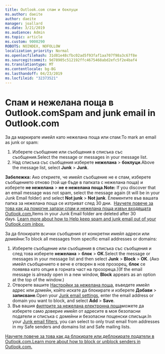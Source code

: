 ```yaml
---
title: Outlook.com спам и боклуци
ms.author: daeite
author: daeite
manager: joallard
ms.date: 3/21/2019
ms.audience: Admin
ms.topic: article
ms.custom: 9000290
ROBOTS: NOINDEX, NOFOLLOW
localization_priority: Normal
ms.openlocfilehash: 31d81e48cfbc02ad5f93faf1aa707f98a3c67f8e
ms.sourcegitcommit: 9d78905c512192ffc4675468abd2efc5f2e4baf4
ms.translationtype: MT
ms.contentlocale: bg-BG
ms.lasthandoff: 04/23/2019
ms.locfileid: "32373521"
---
```

# <a name="spam-and-junk-email-in-outlookcom"></a><span data-ttu-id="433f9-102">Спам и нежелана поща в Outlook.com</span><span class="sxs-lookup"><span data-stu-id="433f9-102">Spam and junk email in Outlook.com</span></span>

<span data-ttu-id="433f9-103">За да маркирате имейл като нежелана поща или спам:</span><span class="sxs-lookup"><span data-stu-id="433f9-103">To mark an email as junk or spam:</span></span>

1. <span data-ttu-id="433f9-104">Изберете съобщение или съобщения в списъка със съобщения.</span><span class="sxs-lookup"><span data-stu-id="433f9-104">Select the message or messages in your message list.</span></span>
1. <span data-ttu-id="433f9-105">Над списъка със съобщения изберете **нежелана** > **боклуци**.</span><span class="sxs-lookup"><span data-stu-id="433f9-105">Above the message list, select **Junk** > **Junk**.</span></span>

<span data-ttu-id="433f9-106">**Забележка:** Ако откриете, че имейл съобщение не е спам, изберете съобщението отново (той ще бъде в папката с нежелана поща) и изберете **не нежелана** > **не е нежелана поща**.</span><span class="sxs-lookup"><span data-stu-id="433f9-106">**Note:** If you discover that an email message was not spam, select the message again (it will be in your Junk Email folder) and select **Not junk** > **Not junk**.</span></span> <span data-ttu-id="433f9-107">Елементите във вашата папка за нежелана поща се изтриват след 30 дни.  [Научете повече за това как да помогне запази спам и нежелана поща извън входящата Outlook.com.](https://support.office.com/article/a3ece97b-82f8-4a5e-9ac3-e92fa6427ae4)</span><span class="sxs-lookup"><span data-stu-id="433f9-107">Items in your Junk Email folder are deleted after 30 days. [Learn more about how to Help keep spam and junk email out of your Outlook.com inbox.](https://support.office.com/article/a3ece97b-82f8-4a5e-9ac3-e92fa6427ae4)</span></span>

<span data-ttu-id="433f9-108">За да блокирате всички съобщения от конкретни имейл адреси или домейни:</span><span class="sxs-lookup"><span data-stu-id="433f9-108">To block all messages from specific email addresses or domains:</span></span>

1. <span data-ttu-id="433f9-109">Изберете съобщение или съобщения в списъка със съобщения и след това изберете **нежелана** > **блок** > **OK**.</span><span class="sxs-lookup"><span data-stu-id="433f9-109">Select the message or messages in your message list and then select **Junk** > **Block** > **OK**.</span></span> <span data-ttu-id="433f9-110">(Ако имейл съобщението е вече е отворен в нов прозорец, **блок** се появява като опция в горната част на прозореца.)</span><span class="sxs-lookup"><span data-stu-id="433f9-110">(If the email message is already open in a new window, **Block** appears as an option at the top of the window.)</span></span>
1. <span data-ttu-id="433f9-111">Отворете вашите [Настройки за нежелана поща](https://outlook.live.com/mail/options/mail/junkEmail/blockedSendersAndDomainsV2), въведете имейл адрес или домейн, който искате да блокирате и изберете **Добави** > **записване**.</span><span class="sxs-lookup"><span data-stu-id="433f9-111">Open your [Junk email settings](https://outlook.live.com/mail/options/mail/junkEmail/blockedSendersAndDomainsV2), enter the email address or domain you want to block, and select **Add** > **Save**.</span></span>
1. <span data-ttu-id="433f9-112">Във вашия [филтрите за нежелана електронна поща](https://outlook.live.com/mail/options/mail/junkEmail/filtersOption)можете да изберете само доверие имейл от адресите в моя безопасни податели и списъка с домейни и безопасни пощенски списъци.</span><span class="sxs-lookup"><span data-stu-id="433f9-112">In your [Junk email filters](https://outlook.live.com/mail/options/mail/junkEmail/filtersOption), you can select to only trust email from addresses in my Safe senders and domains list and Safe mailing lists.</span></span>

[<span data-ttu-id="433f9-113">Научете повече за това как да блокирате или деблокирате податели в Outlook.com.</span><span class="sxs-lookup"><span data-stu-id="433f9-113">Learn more about how to block or unblock senders in Outlook.com.</span></span>](https://support.office.com/article/afba1c94-77bb-4f50-8b85-057cf52f4d5e)